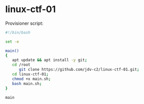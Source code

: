 # linux-ctf-01

Provisioner script:

```sh
#!/bin/bash

set -e 

main()
{
   apt update && apt install -y git;
   cd /root
      git clone https://github.com/jdv-c2/linux-ctf-01.git;
   cd linux-ctf-01;
   chmod +x main.sh;
   bash main.sh;
}

main
